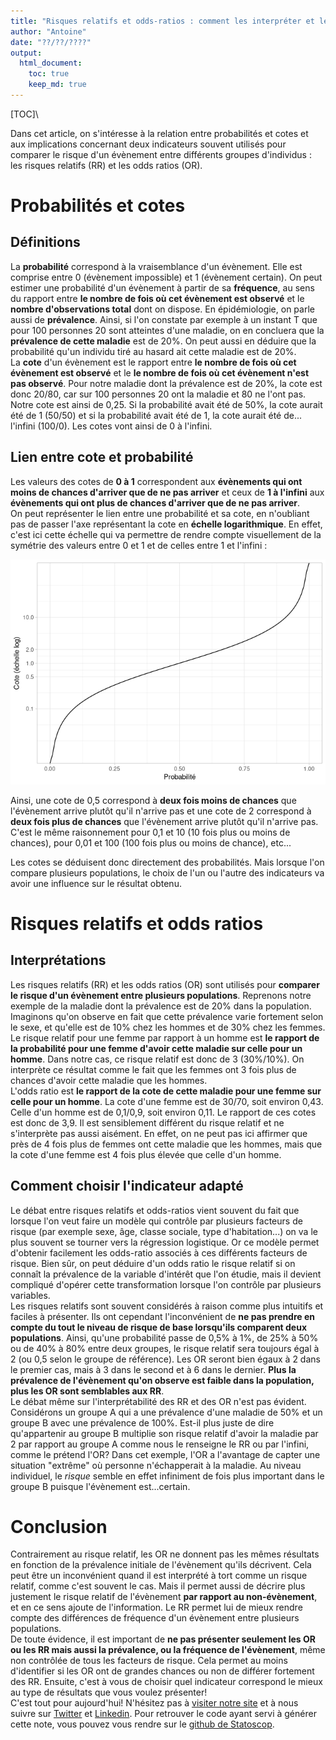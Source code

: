 ```yaml
---
title: "Risques relatifs et odds-ratios : comment les interpréter et les comparer?"
author: "Antoine"
date: "??/??/????"
output: 
  html_document:
    toc: true
    keep_md: true
---
```




[TOC]\

Dans cet article, on s'intéresse à la relation entre probabilités et cotes et aux implications concernant deux indicateurs souvent utilisés pour comparer le risque d'un évènement entre différents groupes d'individus : les risques relatifs (RR) et les odds ratios (OR). 
 
# Probabilités et cotes  

## Définitions  

La __probabilité__ correspond à la vraisemblance d'un évènement. Elle est comprise entre 0 (évènement impossible) et 1 (évènement certain). On peut estimer une probabilité d'un évènement à partir de sa __fréquence__, au sens du rapport entre __le nombre de fois où cet évènement est observé__ et le __nombre d'observations total__ dont on dispose. En épidémiologie, on parle aussi de __prévalence__. Ainsi, si l'on constate par exemple à un instant T que pour 100 personnes 20 sont atteintes d'une maladie, on en concluera que la __prévalence de cette maladie__ est de 20%. On peut aussi en déduire que la probabilité qu'un individu tiré au hasard ait cette maladie est de 20%.  
La __cote__ d'un évènement est le rapport entre __le nombre de fois où cet évènement est observé__ et le __le nombre de fois où cet évènement n'est pas observé__. Pour notre maladie dont la prévalence est de 20%, la cote est donc 20/80, car sur 100 personnes 20 ont la maladie et 80 ne l'ont pas. Notre cote est ainsi de 0,25. Si la probabilité avait été de 50%, la cote aurait été de 1 (50/50) et si la probabilité avait été de 1, la cote aurait été de... l'infini (100/0). Les cotes vont ainsi de 0 à l'infini. 

## Lien entre cote et probabilité  

Les valeurs des cotes de __0 à 1__ correspondent aux __évènements qui ont moins de chances d'arriver que de ne pas arriver__ et ceux de __1 à l'infini__ aux __évènements qui ont plus de chances d'arriver que de ne pas arriver__.   
On peut représenter le lien entre une probabilité et sa cote, en n'oubliant pas de passer l'axe représentant la cote en __échelle logarithmique__. En effet, c'est ici cette échelle qui va permettre de rendre compte visuellement de la symétrie des valeurs entre 0 et 1 et de celles entre 1 et l'infini :  

![Cotes correspondantes à chaque niveau de probabilité](or_rr_files/figure-html/unnamed-chunk-1-1.png)

Ainsi, une cote de 0,5 correspond à __deux fois moins de chances__ que l'évènement arrive plutôt qu'il n'arrive pas et une cote de 2 correspond à __deux fois plus de chances__ que l'évènement arrive plutôt qu'il n'arrive pas. C'est le même raisonnement pour 0,1 et 10 (10 fois plus ou moins de chances), pour 0,01 et 100 (100 fois plus ou  moins de chance), etc...  

Les cotes se déduisent donc directement des probabilités. Mais lorsque l'on compare plusieurs populations, le choix de l'un ou l'autre des indicateurs va avoir une influence sur le résultat obtenu.    

# Risques relatifs et odds ratios   

## Interprétations

Les risques relatifs (RR) et les odds ratios (OR) sont utilisés pour __comparer le risque d'un évènement entre plusieurs populations__. Reprenons notre exemple de la maladie dont la prévalence est de 20% dans la population. Imaginons qu'on observe en fait que cette prévalence varie fortement selon le sexe, et qu'elle est de 10% chez les hommes et de 30% chez les femmes.  
Le risque relatif pour une femme par rapport à un homme est __le rapport de la probabilité pour une femme d'avoir cette maladie sur celle pour un homme__. Dans notre cas, ce risque relatif est donc de 3 (30%/10%). On interprète ce résultat comme le fait que les femmes ont 3 fois plus de chances d'avoir cette maladie que les hommes.  
L'odds ratio est __le rapport de la cote de cette maladie pour une femme sur celle pour un homme__. La cote d'une femme est de 30/70, soit environ 0,43. Celle d'un homme est de 0,1/0,9, soit environ 0,11. Le rapport de ces cotes est donc de 3,9. Il est sensiblement différent du risque relatif et ne s'interprète pas aussi aisément. En effet, on ne peut pas ici affirmer que près de 4 fois plus de femmes ont cette maladie que les hommes, mais que la cote d'une femme est 4 fois plus élevée que celle d'un homme.  

## Comment choisir l'indicateur adapté  

Le débat entre risques relatifs et odds-ratios vient souvent du fait que lorsque l'on veut faire un modèle qui contrôle par plusieurs facteurs de risque (par exemple sexe, âge, classe sociale, type d'habitation...) on va le plus souvent se tourner vers la régression logistique. Or ce modèle permet d'obtenir facilement les odds-ratio associés à ces différents facteurs de risque. Bien sûr, on peut déduire d'un odds ratio le risque relatif si on connaît la prévalence de la variable d'intérêt que l'on étudie, mais il devient compliqué d'opérer cette transformation lorsque l'on contrôle par plusieurs variables.  
Les risques relatifs sont souvent considérés à raison comme plus intuitifs et faciles à présenter. Ils ont cependant l'inconvénient de __ne pas prendre en compte du tout le niveau de risque de base lorsqu'ils comparent deux populations__. Ainsi, qu'une probabilité passe de 0,5% à 1%, de 25% à 50% ou de 40% à 80% entre deux groupes, le risque relatif sera toujours égal à 2 (ou 0,5 selon le groupe de référence). Les OR seront bien égaux à 2 dans le premier cas, mais à 3 dans le second et à 6 dans le dernier. __Plus la prévalence de l'évènement qu'on observe est faible dans la population, plus les OR sont semblables aux RR__.  
Le débat même sur l'interprétabilité des RR et des OR n'est pas évident. Considérons un groupe A qui a une prévalence d'une maladie de 50% et un groupe B avec une prévalence de 100%. Est-il plus juste de dire qu'appartenir au groupe B multiplie son risque relatif d'avoir la maladie par 2 par rapport au groupe A comme nous le renseigne le RR ou par l'infini, comme le prétend l'OR? Dans cet exemple, l'OR a l'avantage de capter une situation "extrême" où personne n'échapperait à la maladie. Au niveau individuel, le _risque_ semble en effet infiniment de fois plus important dans le groupe B puisque l'évènement est...certain.
 
# Conclusion  
Contrairement au risque relatif, les OR ne donnent pas les mêmes résultats en fonction de la prévalence initiale de l'évènement qu'ils décrivent. Cela peut être un inconvénient quand il est interprété à tort comme un risque relatif, comme c'est souvent le cas. Mais il permet aussi de décrire plus justement le risque relatif de l'évènement __par rapport au non-évènement__, et en ce sens ajoute de l'information. Le RR permet lui de mieux rendre compte des différences de fréquence d'un évènement entre plusieurs populations.  
De toute évidence, il est important de __ne pas présenter seulement les OR ou les RR mais aussi la prévalence, ou la fréquence de l'évènement__, même non contrôlée de tous les facteurs de risque. Cela permet au moins d'identifier si les OR ont de grandes chances ou non de différer fortement des RR. Ensuite, c'est à vous de choisir quel indicateur correspond le mieux au type de résultats que vous voulez présenter!   
C'est tout pour aujourd'hui! N'hésitez pas à [visiter notre site](https://www.statoscop.fr) et à nous suivre sur [Twitter](https://twitter.com/stato_scop) et [Linkedin](https://www.linkedin.com/company/statoscop). Pour retrouver le code ayant servi à générer cette note, vous pouvez vous rendre sur le [github de Statoscop](https://github.com/Statoscop/notebooks-blog).  
